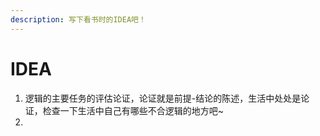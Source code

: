 ```yaml
---
description: 写下看书时的IDEA吧！
---
```


# IDEA

1. 逻辑的主要任务的评估论证，论证就是前提-结论的陈述，生活中处处是论证，检查一下生活中自己有哪些不合逻辑的地方吧\~
2.
